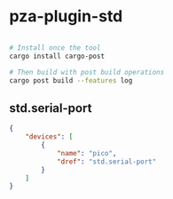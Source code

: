 # pza-plugin-std



```bash

# Install once the tool
cargo install cargo-post

# Then build with post build operations
cargo post build --features log

```

## std.serial-port

```json
{
    "devices": [
        {
            "name": "pico",
            "dref": "std.serial-port"
        }
    ]
}
```